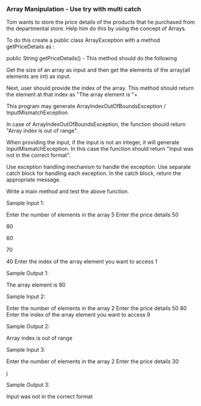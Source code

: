 ### Array Manipulation - Use try with multi catch
Tom wants to store the price details of the products that he purchased from the departmental store.  Help him do this by using the concept of Arrays.

To do this create a public class ArrayException with a method getPriceDetails as :

public String getPriceDetails() -  This method should do the following

Get the size of an array as input and then get the elements of the array(all elements are int) as input.

Next, user should provide the index of the array. This method should return the element at that index as "The array element is "+<that value>

This program may generate ArrayIndexOutOfBoundsException / InputMismatchException

In case of ArrayIndexOutOfBoundsException, the function should return "Array index is out of range".

When providing the input, if the input is not an integer, it will generate InputMismatchException.  In this case the function should return "Input was not in the correct format".

Use exception handling mechanism to handle the exception. Use separate catch block for handling each exception. In the catch block, return the appropriate message.

Write a main method and test the above function.


Sample Input 1:

Enter the number of elements in the array
5
Enter the price details
50

80

60

70

40
Enter the index of the array element you want to access
1

Sample Output 1:

The array element is 80


Sample Input 2:

Enter the number of elements in the array
2
Enter the price details
50
80
Enter the index of the array element you want to access
9

Sample Output 2:

Array index is out of range

Sample Input 3:

Enter the number of elements in the array
2
Enter the price details
30

j

Sample Output 3:

Input was not in the correct format

